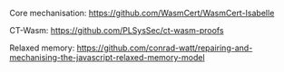 Core mechanisation:
https://github.com/WasmCert/WasmCert-Isabelle

CT-Wasm:
https://github.com/PLSysSec/ct-wasm-proofs

Relaxed memory:
https://github.com/conrad-watt/repairing-and-mechanising-the-javascript-relaxed-memory-model
